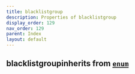 ```yaml
---
title: blacklistgroup
description: Properties of blacklistgroup
display_order: 129
nav_order: 129
parent: Index
layout: default
---
```


## blacklistgroupinherits from [`enum`](./enum.html)
